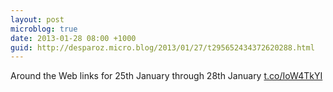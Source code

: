 ```yaml
---
layout: post
microblog: true
date: 2013-01-28 08:00 +1000
guid: http://desparoz.micro.blog/2013/01/27/t295652434372620288.html
---
```

Around the Web links for 25th January through 28th January [t.co/IoW4TkYI](http://t.co/IoW4TkYI)
